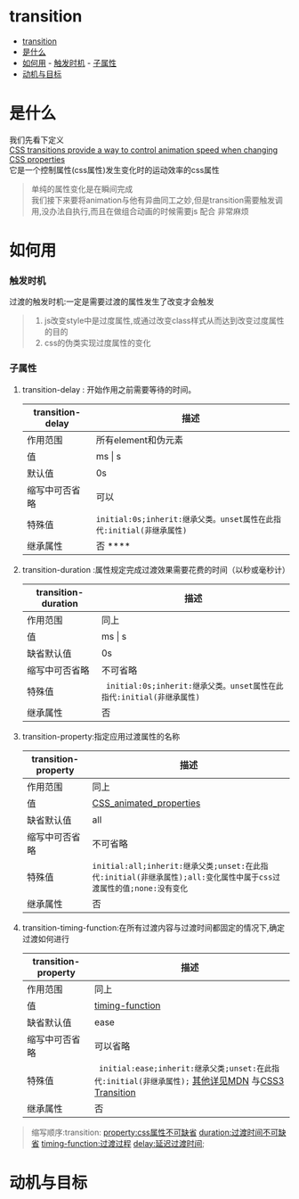 # transition

- [transition](#transition)
- [是什么](#%E6%98%AF%E4%BB%80%E4%B9%88)
- [如何用](#%E5%A6%82%E4%BD%95%E7%94%A8)
        - [触发时机](#%E8%A7%A6%E5%8F%91%E6%97%B6%E6%9C%BA)
        - [子属性](#%E5%AD%90%E5%B1%9E%E6%80%A7)
- [动机与目标](#%E5%8A%A8%E6%9C%BA%E4%B8%8E%E7%9B%AE%E6%A0%87)

# 是什么  
我们先看下定义  
[CSS transitions provide a way to control animation speed when changing CSS properties](https://developer.mozilla.org/en-US/docs/Web/CSS/CSS_Transitions/Using_CSS_transitions)  
它是一个控制属性(css属性)发生变化时的运动效率的css属性
> 单纯的属性变化是在瞬间完成  
> 我们接下来要将animation与他有异曲同工之妙,但是transition需要触发调用,没办法自执行,而且在做组合动画的时候需要js 配合 非常麻烦

# 如何用  
### 触发时机
 过渡的触发时机:一定是需要过渡的属性发生了改变才会触发 
> 1) js改变style中是过度属性,或通过改变class样式从而达到改变过度属性的目的
> 2) css的伪类实现过度属性的变化

### 子属性
1. transition-delay : 开始作用之前需要等待的时间。    
    
    transition-delay |  描述
    ------------ | -------------
    作用范围        | 所有element和伪元素
    值              | ms \| s 
    默认值          | 0s 
    缩写中可否省略  | 可以
    特殊值          | ``` initial:0s;inherit:继承父类。unset属性在此指代:initial(非继承属性) ```
    继承属性        | 否      ****

2. transition-duration :属性规定完成过渡效果需要花费的时间（以秒或毫秒计）    

    transition-duration |  描述  
    ------------ | -------------
    作用范围        | 同上
    值              | ms \| s 
     缺省默认值          | 0s 
    缩写中可否省略  | 不可省略
    特殊值          | ``` initial:0s;inherit:继承父类。unset属性在此指代:initial(非继承属性)```
    继承属性        | 否    
3. transition-property:指定应用过渡属性的名称   
     
     transition-property | 描述
    ------------ | -------------
    作用范围        | 同上
    值              | [CSS_animated_properties](https://developer.mozilla.org/en-US/docs/Web/CSS/CSS_animated_properties)
    缺省默认值          | all 
    缩写中可否省略  | 不可省略
    特殊值          | ``` initial:all;inherit:继承父类;unset:在此指代:initial(非继承属性);all:变化属性中属于css过渡属性的值;none:没有变化  ```
    继承属性        | 否    
4. transition-timing-function:在所有过渡内容与过渡时间都固定的情况下,确定过渡如何进行    
     
     transition-property  |  描述
    ------------ | -------------
    作用范围        | 同上
    值              | [timing-function](https://developer.mozilla.org/zh-CN/docs/Web/CSS/timing-function)
    缺省默认值      | ease 
    缩写中可否省略  | 可以省略
    特殊值          | ``` initial:ease;inherit:继承父类;unset:在此指代:initial(非继承属性);``` [其他详见MDN](https://developer.mozilla.org/zh-CN/docs/Web/CSS/transition-timing-function) 与[CSS3 Transition](https://www.w3cplus.com/content/css3-transition)
    继承属性        | 否  
> 缩写顺序:transition: <property:css属性不可缺省> <duration:过渡时间不可缺省> <timing-function:过渡过程> <delay:延迟过渡时间>;


# 动机与目标 



